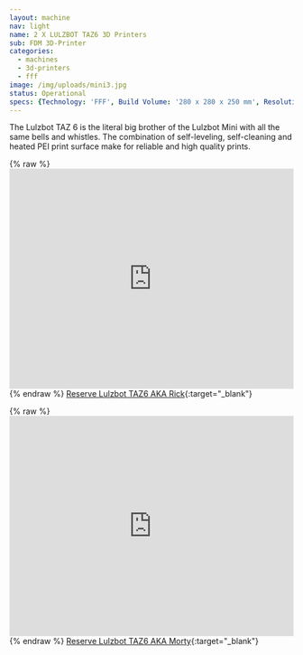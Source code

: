 ```yaml
---
layout: machine
nav: light
name: 2 X LULZBOT TAZ6 3D Printers
sub: FDM 3D-Printer
categories:
  - machines
  - 3d-printers
  - fff
image: /img/uploads/mini3.jpg
status: Operational
specs: {Technology: 'FFF', Build Volume: '280 x 280 x 250 mm', Resolution: '0.05 mm to 0.50 mm', Nozzle: '0.6 mm', Materials: 'PLA, PP, Nylon, PETT, PETG, WoodFill, BronzeFill', File Formats: '.stl .gcode', Software: 'Cura Lulzbot'}
---
```


The Lulzbot TAZ 6 is the literal big brother of the Lulzbot Mini with all the same bells and whistles. The combination of self-leveling, self-cleaning and heated PEI print surface make for reliable and high quality prints. 


{% raw %} <iframe src="https://takeout.aalto.fi/embed/606021" width="100%" height="390" frameborder="0"></iframe> {% endraw %}
[Reserve Lulzbot TAZ6 AKA Rick](https://takeout.aalto.fi/606021){:target="_blank"}


{% raw %} <iframe src="https://takeout.aalto.fi/embed/606022" width="100%" height="390" frameborder="0"></iframe> {% endraw %}
[Reserve Lulzbot TAZ6 AKA Morty](https://takeout.aalto.fi/606022){:target="_blank"}
